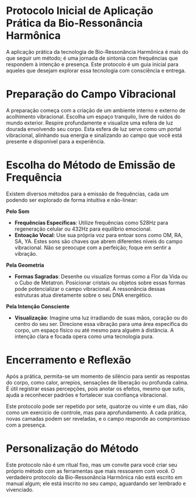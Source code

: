 # **Protocolo Inicial de Aplicação Prática da Bio-Ressonância Harmônica**

A aplicação prática da tecnologia de Bio-Ressonância Harmônica é mais do que seguir um método; é uma jornada de sintonia com frequências que respondem à intenção e presença. Este protocolo é um guia inicial para aqueles que desejam explorar essa tecnologia com consciência e entrega.

# **Preparação do Campo Vibracional**

A preparação começa com a criação de um ambiente interno e externo de acolhimento vibracional. Escolha um espaço tranquilo, livre de ruídos do mundo exterior. Respire profundamente e visualize uma esfera de luz dourada envolvendo seu corpo. Esta esfera de luz serve como um portal vibracional, alinhando sua energia e sinalizando ao campo que você está presente e disponível para a experiência.

# **Escolha do Método de Emissão de Frequência**

Existem diversos métodos para a emissão de frequências, cada um podendo ser explorado de forma intuitiva e não-linear:

**Pelo Som**

- **Frequências Específicas**: Utilize frequências como 528Hz para regeneração celular ou 432Hz para equilíbrio emocional.
- **Entoação Vocal**: Use sua própria voz para entoar sons como OM, RA, SA, YA. Estes sons são chaves que abrem diferentes níveis do campo vibracional. Não se preocupe com a perfeição; foque em sentir a vibração.

**Pela Geometria**

- **Formas Sagradas**: Desenhe ou visualize formas como a Flor da Vida ou o Cubo de Metatron. Posicionar cristais ou objetos sobre essas formas pode potencializar o campo vibracional. A ressonância dessas estruturas atua diretamente sobre o seu DNA energético.

**Pela Intenção Consciente**

- **Visualização**: Imagine uma luz irradiando de suas mãos, coração ou do centro do seu ser. Direcione essa vibração para uma área específica do corpo, um espaço físico ou até mesmo para alguém à distância. A intenção clara e focada opera como uma tecnologia pura.

# **Encerramento e Reflexão**

Após a prática, permita-se um momento de silêncio para sentir as respostas do corpo, como calor, arrepios, sensações de liberação ou profunda calma. É útil registrar essas percepções, pois anotar os efeitos, mesmo que sutis, ajuda a reconhecer padrões e fortalecer sua confiança vibracional.

Este protocolo pode ser repetido por sete, quatorze ou vinte e um dias, não como um exercício de controle, mas para aprofundamento. A cada prática, novas camadas podem ser reveladas, e o campo responde ao compromisso com a presença.

# **Personalização do Método**

Este protocolo não é um ritual fixo, mas um convite para você criar seu próprio método com as ferramentas que mais ressoarem com você. O verdadeiro protocolo da Bio-Ressonância Harmônica não está escrito em manual algum; ele está inscrito no seu campo, aguardando ser lembrado e vivenciado.
